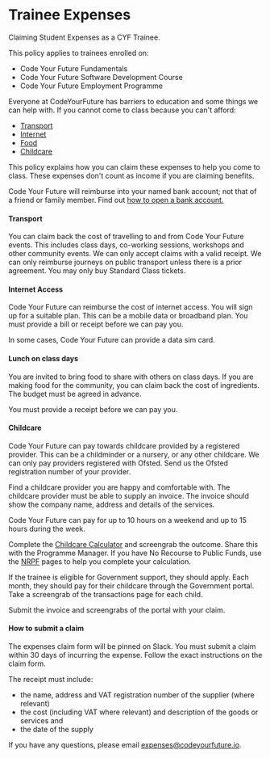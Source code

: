 # Trainee Expenses

Claiming Student Expenses as a CYF Trainee.

This policy applies to trainees enrolled on:

* Code Your Future Fundamentals
* Code Your Future Software Development Course
* Code Your Future Employment Programme

Everyone at CodeYourFuture has barriers to education and some things we can help with. If you cannot come to class because you can't afford:

* [Transport](trainee-expenses.md#transport)
* [Internet](trainee-expenses.md#internet-access)
* [Food](trainee-expenses.md#lunch-on-class-days)
* [Childcare](trainee-expenses.md#childcare)

This policy explains how you can claim these expenses to help you come to class. These expenses don't count as income if you are claiming benefits.

Code Your Future will reimburse into your named bank account; not that of a friend or family member. Find out [how to open a bank account.](https://docs.codeyourfuture.io/trainees/support/how-to-get-a-bank-account)

#### Transport

You can claim back the cost of travelling to and from Code Your Future events. This includes class days, co-working sessions, workshops and other community events. We can only accept claims with a valid receipt. We can only reimburse journeys on public transport unless there is a prior agreement. You may only buy Standard Class tickets.

#### Internet Access

Code Your Future can reimburse the cost of internet access. You will sign up for a suitable plan. This can be a mobile data or broadband plan. You must provide a bill or receipt before we can pay you.&#x20;

In some cases, Code Your Future can provide a data sim card.

#### Lunch on class days

You are invited to bring food to share with others on class days. If you are making food for the community, you can claim back the cost of ingredients. The budget must be agreed in advance.&#x20;

You must provide a receipt before we can pay you.&#x20;

#### Childcare

Code Your Future can pay towards childcare provided by a registered provider. This can be a childminder or a nursery, or any other childcare. We can only pay providers registered with Ofsted. Send us the Ofsted registration number of your provider.

Find a childcare provider you are happy and comfortable with. The childcare provider must be able to supply an invoice. The invoice should show the company name, address and details of the services.&#x20;

Code Your Future can pay for up to 10 hours on a weekend and up to 15 hours during the week. &#x20;

Complete the [Childcare Calculator](https://www.gov.uk/childcare-calculator) and screengrab the outcome. Share this with the Programme Manager. If you have No Recourse to Public Funds, use the [NRPF](https://www.nrpfnetwork.org.uk/information-and-resources/rights-and-entitlements/services-for-children-and-families/early-education-and-childcare) pages to help you complete your calculation.

If the trainee is eligible for Government support, they should apply. Each month, they should pay for their childcare through the Government portal. Take a screengrab of the transactions page for each child.

Submit the invoice and screengrabs of the portal with your claim.

#### How to submit a claim

The expenses claim form will be pinned on Slack. You must submit a claim within 30 days of incurring the expense. Follow the exact instructions on the claim form.

The receipt must include:

* the name, address and VAT registration number of the supplier (where relevant)
* the cost (including VAT where relevant) and description of the goods or services and
* the date of the supply

If you have any questions, please email [expenses@codeyourfuture.io](mailto:expenses@codeyourfuture.io).
